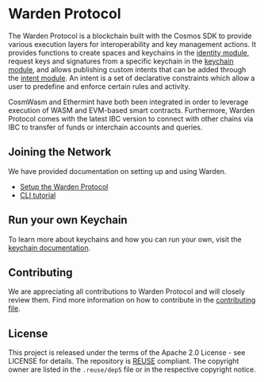 # Warden Protocol

The Warden Protocol is a blockchain built with the Cosmos SDK to provide
various execution layers for interoperability and key management actions. It
provides functions to create spaces and keychains in the [identity
module](./blockchain/x/identity/README.md), request keys and signatures from a
specific keychain in the [keychain module](./blockchain/x/keychain/README.md), and
allows publishing custom intents that can be added through the [intent
module](./blockchain/x/intent/README.md). An intent is a set of declarative
constraints which allow a user to predefine and enforce certain rules and
activity. 

CosmWasm and Ethermint have both been integrated in order to leverage execution
of WASM and EVM-based smart contracts. Furthermore, Warden Protocol comes with the
latest IBC version to connect with other chains via IBC to transfer of funds or
interchain accounts and queries.

## Joining the Network

We have provided documentation on setting up and using Warden.

- [Setup the Warden Protocol](./SETUP.md)
- [CLI tutorial](./GUIDE.md)

## Run your own Keychain

To learn more about keychains and how you can run your own, visit the [keychain
documentation](./keychain/README.md).

## Contributing

We are appreciating all contributions to Warden Protocol and will closely
review them. Find more information on how to contribute in the [contributing
file](./CONTRIBUTING.md).


## License

This project is released under the terms of the Apache 2.0 License - see
LICENSE for details. The repository is [REUSE](https://reuse.software/)
compliant. The copyright owner are listed in the `.reuse/dep5` file or in the
respective copyright notice.

